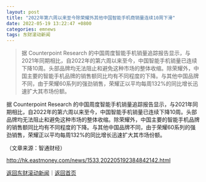 ```yaml
---
layout: post
title: "2022年第六周以来至今除荣耀外其他中国智能手机商销量连续10周下滑"
date: 2022-05-19 13:22:47 +0800
categories: emnews
tags: 东财滚动新闻
---
```

> 据 Counterpoint Research 的中国周度智能手机销量追踪报告显示，与2021年同期相比，自2022年的第六周以来至今，中国智能手机销量已连续下降10周。头部品牌均无法阻止和避免这种市场的整体收缩。除荣耀外，中国主要的智能手机品牌的销售额同比均有不同程度的下降。与其他中国品牌不同，由于荣耀60系列的强劲销售，荣耀正以平均每周132%的同比增长迅速扩大其市场份额。

<p>据 Counterpoint Research 的中国周度智能手机销量追踪报告显示，与2021年同期相比，自2022年的第六周以来至今，中国智能手机销量已连续下降10周。头部品牌均无法阻止和避免这种市场的整体收缩。除荣耀外，中国主要的智能手机品牌的销售额同比均有不同程度的下降。与其他中国品牌不同，由于荣耀60系列的强劲销售，荣耀正以平均每周132%的同比增长迅速扩大其市场份额。</p><p class="em_media">（文章来源：智通财经）</p>

<http://hk.eastmoney.com/news/1533,202205192384842142.html>

[返回东财滚动新闻](//finews.withounder.com/emnews/)｜[返回首页](//finews.withounder.com/)